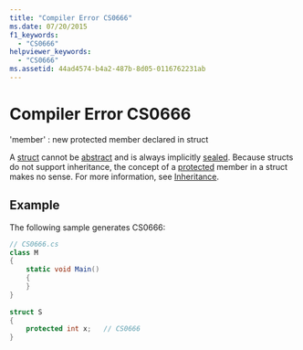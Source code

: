 ```yaml
---
title: "Compiler Error CS0666"
ms.date: 07/20/2015
f1_keywords: 
  - "CS0666"
helpviewer_keywords: 
  - "CS0666"
ms.assetid: 44ad4574-b4a2-487b-8d05-0116762231ab
---
```

# Compiler Error CS0666
'member' : new protected member declared in struct  
  
 A [struct](../language-reference/keywords/struct.md) cannot be [abstract](../language-reference/keywords/abstract.md) and is always implicitly [sealed](../language-reference/keywords/sealed.md). Because structs do not support inheritance, the concept of a [protected](../language-reference/keywords/protected.md) member in a struct makes no sense. For more information, see [Inheritance](../programming-guide/classes-and-structs/inheritance.md).  
  
## Example  
 The following sample generates CS0666:  
  
```csharp  
// CS0666.cs  
class M  
{  
    static void Main()  
    {  
    }  
}  
  
struct S  
{  
    protected int x;   // CS0666  
}  
```
